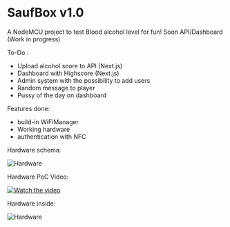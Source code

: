 # SaufBox v1.0

A NodeMCU project to test Blood alcohol level for fun! Soon API/Dashboard (Work in progress)

To-Do :

- Upload alcohol score to API (Next.js)
- Dashboard with Highscore (Next.js)
- Admin system with the possibility to add users
- Random message to player
- Pussy of the day on dashboard 

Features done:

- build-in WiFiManager
- Working hardware
- authentication with NFC 

Hardware schema:

![Hardware](https://github.com/teumaas/ZuipBox/blob/main/resources/SaufBox%20Schema.png?raw=true)

Hardware PoC Video:

[![Watch the video](http://i3.ytimg.com/vi/4rIUsq0xRoQ/hqdefault.jpg)](https://youtu.be/4rIUsq0xRoQ)

Hardware inside:

![Hardware](https://github.com/teumaas/ZuipBox/blob/main/resources/Hardware.png?raw=true)
